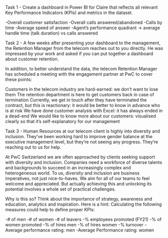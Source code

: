 Task 1 - Create a dashboard in Power BI for Claire that reflects all relevant Key Performance Indicators (KPIs) and metrics in the dataset. 

-Overall customer satisfaction
-Overall calls answered/abandoned
-Calls by time
-Average speed of answer
-Agent’s performance quadrant -> average handle time (talk duration) vs calls answered

Task 2 - A few weeks after presenting your dashboard to the management, the Retention Manager from the telecom reaches out to you directly. He was impressed by your work and asked if you can put together a dashboard about customer retention.

In addition, to better understand the data, the telecom Retention Manager has scheduled a meeting with the engagement partner at PwC to cover these points:

Customers in the telecom industry are hard-earned: we don’t want to lose them
The retention department is here to get customers back in case of termination 
Currently, we get in touch after they have terminated the contract, but this is reactionary: it would be better to know in advance who is at risk 
We  have done customer analysis with Excel: it has always ended in a dead-end
We would like to know more about our customers: visualised clearly so that it’s self-explanatory for our management

Task 3 - Human Resources at our telecom client is highly into diversity and inclusion. They’ve been working hard to improve gender balance at the executive management level, but they’re not seeing any progress. They’re reaching out to us for help.

At PwC Switzerland we are often approached by clients seeking support with diversity and inclusion. Companies need a workforce of diverse talents and backgrounds to succeed in an increasingly complex and heterogeneous world. To us, diversity and inclusion are business imperatives, not just nice-to-haves. We aim for all of our teams to feel welcome and appreciated. But actually achieving this and unlocking its potential involves a whole set of practical challenges.

Why is this so?
Think about the importance of strategy, awareness and education, analytics and inspiration. 
Here is a hint: Calculating the following measures could help to define proper KPIs:

-# of men
-# of women
-# of leavers
-% employees promoted (FY21)
-% of women promoted
-% of hires men
-% of hires women
-% turnover 
-Average performance rating: men
-Average Performance rating: women

